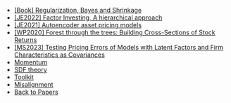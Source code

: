 - [[Book] Regularization, Bayes and Shrinkage](/papers/factor_zoo/Shrinkage.md)
- [[JE2022] Factor Investing, A hierarchical approach](/papers/factor_zoo/A_Bayesian_hierarchical_approach.md)
- [[JE2021] Autoencoder asset pricing models](/papers/factor_zoo/Autoencoder_asset_pricing.md)
- [[WP2020] Forest through the trees: Building Cross-Sections of Stock Returns](/papers/factor_zoo/forest_through_the_trees.md)
- [[MS2023] Testing Pricing Errors of Models with Latent Factors and Firm Characteristics as Covariances](/papers/factor_zoo/test_pricing_error.md)
- [Momentum](/papers/factor_zoo/Momentum.md)
- [SDF theory](/papers/factor_zoo/SDF_theory/README.md)
- [Toolkit](/papers/factor_zoo/toolkit/README.md)
- [Misalignment](/papers/factor_zoo/misalignment.md)
- [Back to Papers](/papers/README.md)